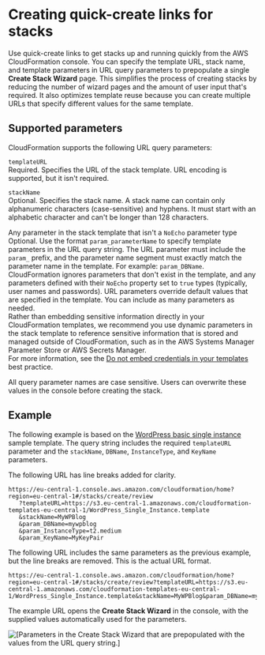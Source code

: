 # Creating quick\-create links for stacks<a name="cfn-console-create-stacks-quick-create-links"></a>

Use quick\-create links to get stacks up and running quickly from the AWS CloudFormation console\. You can specify the template URL, stack name, and template parameters in URL query parameters to prepopulate a single **Create Stack Wizard** page\. This simplifies the process of creating stacks by reducing the number of wizard pages and the amount of user input that's required\. It also optimizes template reuse because you can create multiple URLs that specify different values for the same template\.

## Supported parameters<a name="cfn-console-create-stacks-quick-create-links-parameters"></a>

CloudFormation supports the following URL query parameters:

`templateURL`  
Required\. Specifies the URL of the stack template\. URL encoding is supported, but it isn't required\.

`stackName`  
Optional\. Specifies the stack name\. A stack name can contain only alphanumeric characters \(case\-sensitive\) and hyphens\. It must start with an alphabetic character and can't be longer than 128 characters\.

Any parameter in the stack template that isn't a `NoEcho` parameter type  
Optional\. Use the format `param_parameterName` to specify template parameters in the URL query string\. The URL parameter must include the `param_` prefix, and the parameter name segment must exactly match the parameter name in the template\. For example: `param_DBName`\.  
CloudFormation ignores parameters that don't exist in the template, and any parameters defined with their `NoEcho` property set to `true` types \(typically, user names and passwords\)\. URL parameters override default values that are specified in the template\. You can include as many parameters as needed\.  
Rather than embedding sensitive information directly in your CloudFormation templates, we recommend you use dynamic parameters in the stack template to reference sensitive information that is stored and managed outside of CloudFormation, such as in the AWS Systems Manager Parameter Store or AWS Secrets Manager\.  
For more information, see the [Do not embed credentials in your templates](https://docs.aws.amazon.com/AWSCloudFormation/latest/UserGuide/best-practices.html#creds) best practice\.

All query parameter names are case sensitive\. Users can overwrite these values in the console before creating the stack\.

## Example<a name="cfn-console-create-stacks-quick-create-links-example"></a>

The following example is based on the [ WordPress basic single instance](https://s3.eu-central-1.amazonaws.com/cloudformation-templates-eu-central-1/WordPress_Single_Instance.template) sample template\. The query string includes the required `templateURL` parameter and the `stackName`, `DBName`, `InstanceType`, and `KeyName` parameters\.

The following URL has line breaks added for clarity\.

```
https://eu-central-1.console.aws.amazon.com/cloudformation/home?region=eu-central-1#/stacks/create/review
   ?templateURL=https://s3.eu-central-1.amazonaws.com/cloudformation-templates-eu-central-1/WordPress_Single_Instance.template
   &stackName=MyWPBlog
   &param_DBName=mywpblog
   &param_InstanceType=t2.medium
   &param_KeyName=MyKeyPair
```

The following URL includes the same parameters as the previous example, but the line breaks are removed\. This is the actual URL format\.

```
https://eu-central-1.console.aws.amazon.com/cloudformation/home?region=eu-central-1#/stacks/create/review?templateURL=https://s3.eu-central-1.amazonaws.com/cloudformation-templates-eu-central-1/WordPress_Single_Instance.template&stackName=MyWPBlog&param_DBName=mywpblog&param_InstanceType=t2.medium&param_KeyName=MyKeyPair
```

The example URL opens the **Create Stack Wizard** in the console, with the supplied values automatically used for the parameters\.

![[Parameters in the Create Stack Wizard that are prepopulated with the values from the URL query string.]](http://docs.aws.amazon.com/AWSCloudFormation/latest/UserGuide/images/console-quick-create-link-example.png)
